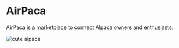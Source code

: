 # AirPaca
AirPaca is a marketplace to connect Alpaca owners and enthusiasts.

![cute alpaca](https://images.unsplash.com/photo-1587920149371-ac728dd20da4?crop=entropy&cs=tinysrgb&fm=jpg&ixlib=rb-1.2.1&q=80&raw_url=true&ixid=MnwxMjA3fDB8MHxwaG90by1wYWdlfHx8fGVufDB8fHx8&auto=format&fit=crop&w=1944)
